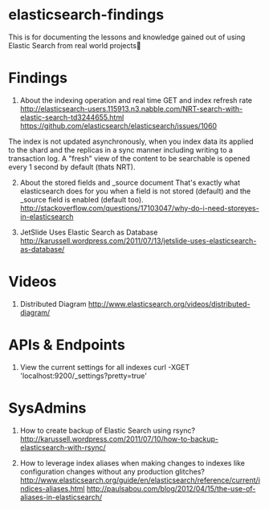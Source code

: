 elasticsearch-findings
======================

This is for documenting the lessons and knowledge gained out of using Elastic Search from real world projects

Findings
======================
1. About the indexing operation and real time GET and index refresh rate
http://elasticsearch-users.115913.n3.nabble.com/NRT-search-with-elastic-search-td3244655.html
https://github.com/elasticsearch/elasticsearch/issues/1060

The index is not updated asynchronously, when you index data its applied to the shard and the replicas in a sync manner including writing to a transaction log. A "fresh" view of the content to be searchable is opened every 1 second by default (thats NRT).

2. About the stored fields and _source document
That's exactly what elasticsearch does for you when a field is not stored (default) and the _source field is enabled (default too).
http://stackoverflow.com/questions/17103047/why-do-i-need-storeyes-in-elasticsearch

3. JetSlide Uses Elastic Search as Database
http://karussell.wordpress.com/2011/07/13/jetslide-uses-elasticsearch-as-database/

Videos
======================
1. Distributed Diagram
http://www.elasticsearch.org/videos/distributed-diagram/

APIs & Endpoints
=====================
1. View the current settings for all indexes
curl -XGET 'localhost:9200/_settings?pretty=true'

SysAdmins
=====================
1. How to create backup of Elastic Search using rsync?
http://karussell.wordpress.com/2011/07/10/how-to-backup-elasticsearch-with-rsync/

2. How to leverage index aliases when making changes to indexes like configuration changes without any production glitches?
http://www.elasticsearch.org/guide/en/elasticsearch/reference/current/indices-aliases.html
http://paulsabou.com/blog/2012/04/15/the-use-of-aliases-in-elasticsearch/

